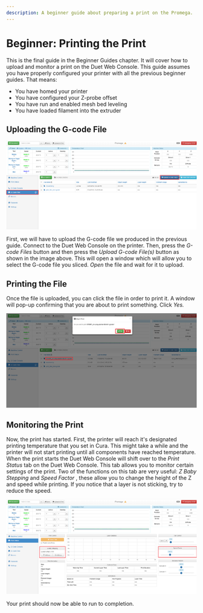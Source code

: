 ```yaml
---
description: A beginner guide about preparing a print on the Promega.
---
```


# Beginner: Printing the Print

This is the final guide in the Beginner Guides chapter. It will cover how to upload and monitor a print on the Duet Web Console. This guide assumes you have properly configured your printer with all the previous beginner guides. That means:

* You have homed your printer
* You have configured your Z-probe offset
* You have run and enabled mesh bed leveling
* You have loaded filament into the extruder

## Uploading the G-code File

![](../.gitbook/assets/uploadinggcodefiles.png)

First, we will have to upload the G-code file we produced in the previous guide. Connect to the Duet Web Console on the printer. Then, press the _G-code Files_ button and then press the _Upload G-code File\(s\)_ button as shown in the image above. This will open a window which will allow you to select the G-code file you sliced. _Open_ the file and wait for it to upload.

## Printing the File

Once the file is uploaded, you can click the file in order to print it. A window will pop-up confirming that you are about to print something. Click _Yes._ 

![](../.gitbook/assets/printingthegcodefile.png)

## Monitoring the Print

Now, the print has started. First, the printer will reach it's designated printing temperature that you set in Cura. This might take a while and the printer will not start printing until all components have reached temperature. When the print starts the Duet Web Console will shift over to the _Print Status_ tab on the Duet Web Console. This tab allows you to monitor certain settings of the print. Two of the functions on this tab are very useful: _Z Baby Stepping_ and _Speed Factor_ , these allow you to change the height of the Z and speed while printing. If you notice that a layer is not sticking, try to reduce the speed.

![](../.gitbook/assets/printstatussettings.png)

Your print should now be able to run to completion.















